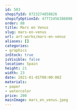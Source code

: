 ```yaml
---
id: 503
shopifyId: 8723274858826
shopifyOptionId: 47772456386890
order: 88
title: Mars en Venus
slug: mars-en-venus
url: art-works/mars-en-venus
aliases: []
categories:
- graphics
inStock: true
isVisible: false
location: Spain
height: 21
width: 23
date: 2021-01-01T00:00:00Z
materials:
- paper
- watercolor
price: 200
mainImage: mars_en_venus.jpeg
---
```

